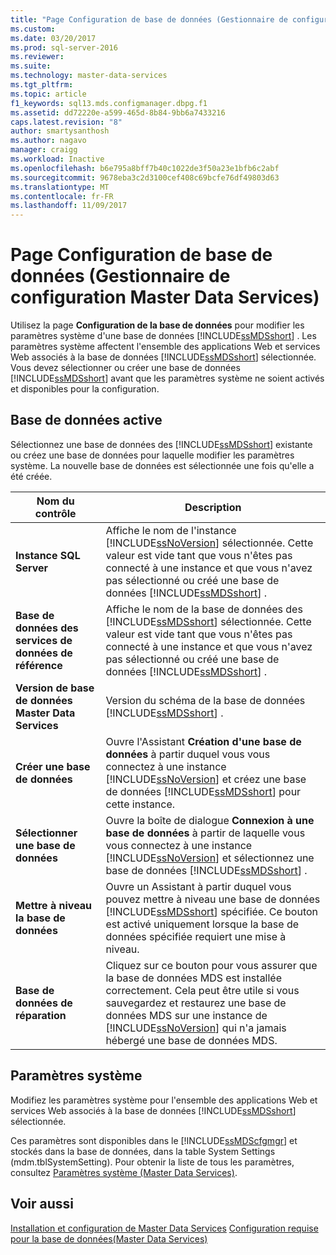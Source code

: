```yaml
---
title: "Page Configuration de base de données (Gestionnaire de configuration Master Data Services) | Microsoft Docs"
ms.custom: 
ms.date: 03/20/2017
ms.prod: sql-server-2016
ms.reviewer: 
ms.suite: 
ms.technology: master-data-services
ms.tgt_pltfrm: 
ms.topic: article
f1_keywords: sql13.mds.configmanager.dbpg.f1
ms.assetid: dd72220e-a599-465d-8b84-9bb6a7433216
caps.latest.revision: "8"
author: smartysanthosh
ms.author: nagavo
manager: craigg
ms.workload: Inactive
ms.openlocfilehash: b6e795a8bff7b40c1022de3f50a23e1bfb6c2abf
ms.sourcegitcommit: 9678eba3c2d3100cef408c69bcfe76df49803d63
ms.translationtype: MT
ms.contentlocale: fr-FR
ms.lasthandoff: 11/09/2017
---
```

# <a name="database-configuration-page-master-data-services-configuration-manager"></a>Page Configuration de base de données (Gestionnaire de configuration Master Data Services)
  Utilisez la page **Configuration de la base de données** pour modifier les paramètres système d'une base de données [!INCLUDE[ssMDSshort](../includes/ssmdsshort-md.md)] . Les paramètres système affectent l'ensemble des applications Web et services Web associés à la base de données [!INCLUDE[ssMDSshort](../includes/ssmdsshort-md.md)] sélectionnée. Vous devez sélectionner ou créer une base de données [!INCLUDE[ssMDSshort](../includes/ssmdsshort-md.md)] avant que les paramètres système ne soient activés et disponibles pour la configuration.  
  
## <a name="current-database"></a>Base de données active  
 Sélectionnez une base de données des [!INCLUDE[ssMDSshort](../includes/ssmdsshort-md.md)] existante ou créez une base de données pour laquelle modifier les paramètres système. La nouvelle base de données est sélectionnée une fois qu'elle a été créée.  
  
|Nom du contrôle|Description|  
|------------------|-----------------|  
|**Instance SQL Server**|Affiche le nom de l'instance [!INCLUDE[ssNoVersion](../includes/ssnoversion-md.md)] sélectionnée. Cette valeur est vide tant que vous n'êtes pas connecté à une instance et que vous n'avez pas sélectionné ou créé une base de données [!INCLUDE[ssMDSshort](../includes/ssmdsshort-md.md)] .|  
|**Base de données des services de données de référence**|Affiche le nom de la base de données des [!INCLUDE[ssMDSshort](../includes/ssmdsshort-md.md)] sélectionnée. Cette valeur est vide tant que vous n'êtes pas connecté à une instance et que vous n'avez pas sélectionné ou créé une base de données [!INCLUDE[ssMDSshort](../includes/ssmdsshort-md.md)] .|  
|**Version de base de données Master Data Services**|Version du schéma de la base de données [!INCLUDE[ssMDSshort](../includes/ssmdsshort-md.md)] .|  
|**Créer une base de données**|Ouvre l'Assistant **Création d'une base de données** à partir duquel vous vous connectez à une instance [!INCLUDE[ssNoVersion](../includes/ssnoversion-md.md)] et créez une base de données [!INCLUDE[ssMDSshort](../includes/ssmdsshort-md.md)] pour cette instance.|  
|**Sélectionner une base de données**|Ouvre la boîte de dialogue **Connexion à une base de données** à partir de laquelle vous vous connectez à une instance [!INCLUDE[ssNoVersion](../includes/ssnoversion-md.md)] et sélectionnez une base de données [!INCLUDE[ssMDSshort](../includes/ssmdsshort-md.md)] .|  
|**Mettre à niveau la base de données**|Ouvre un Assistant à partir duquel vous pouvez mettre à niveau une base de données [!INCLUDE[ssMDSshort](../includes/ssmdsshort-md.md)] spécifiée. Ce bouton est activé uniquement lorsque la base de données spécifiée requiert une mise à niveau.|  
|**Base de données de réparation**|Cliquez sur ce bouton pour vous assurer que la base de données MDS est installée correctement. Cela peut être utile si vous sauvegardez et restaurez une base de données MDS sur une instance de [!INCLUDE[ssNoVersion](../includes/ssnoversion-md.md)] qui n'a jamais hébergé une base de données MDS.|  
  
## <a name="system-settings"></a>Paramètres système  
 Modifiez les paramètres système pour l'ensemble des applications Web et services Web associés à la base de données [!INCLUDE[ssMDSshort](../includes/ssmdsshort-md.md)] sélectionnée.  
  
 Ces paramètres sont disponibles dans le [!INCLUDE[ssMDScfgmgr](../includes/ssmdscfgmgr-md.md)] et stockés dans la base de données, dans la table System Settings (mdm.tblSystemSetting). Pour obtenir la liste de tous les paramètres, consultez [Paramètres système &#40;Master Data Services&#41;](../master-data-services/system-settings-master-data-services.md).  
  
## <a name="see-also"></a>Voir aussi  
[Installation et configuration de Master Data Services](../master-data-services/master-data-services-installation-and-configuration.md) [Configuration requise pour la base de données&#40;Master Data Services&#41;](../master-data-services/install-windows/database-requirements-master-data-services.md)  
  
  
